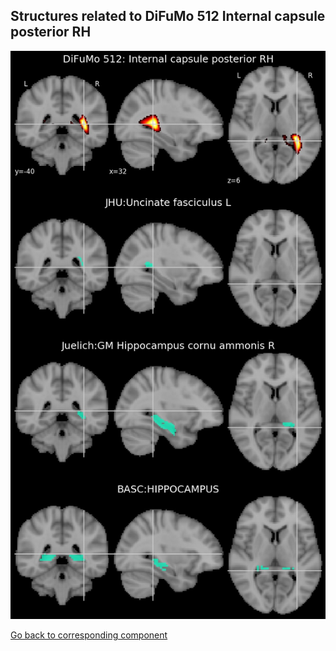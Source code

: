 


## Structures related to DiFuMo 512 Internal capsule posterior RH

![279](279.jpg "Structures related to DiFuMo 512 Internal capsule posterior RH")

[Go back to corresponding component](https://parietal-inria.github.io/DiFuMo/512/html/279.html)